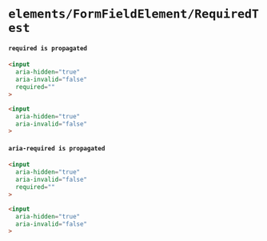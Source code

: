 # `elements/FormFieldElement/RequiredTest`

#### `required is propagated`

```html
<input
  aria-hidden="true"
  aria-invalid="false"
  required=""
>

```

```html
<input
  aria-hidden="true"
  aria-invalid="false"
>

```

#### `aria-required is propagated`

```html
<input
  aria-hidden="true"
  aria-invalid="false"
  required=""
>

```

```html
<input
  aria-hidden="true"
  aria-invalid="false"
>

```

